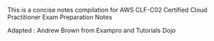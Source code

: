 This is a concise notes compilation for AWS CLF-C02 Certified Cloud Practitioner Exam Preparation Notes





Adapted : Andrew Brown from Exampro and Tutorials Dojo



